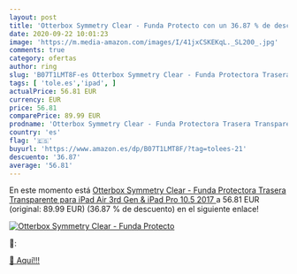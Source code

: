 ```yaml
---
layout: post
title: 'Otterbox Symmetry Clear - Funda Protecto con un 36.87 % de descuento'
date: 2020-09-22 10:01:23
image: 'https://m.media-amazon.com/images/I/41jxCSKEKqL._SL200_.jpg'
comments: true
category: ofertas
author: ring
slug: 'B07T1LMT8F-es Otterbox Symmetry Clear - Funda Protectora Trasera...'
tags: [ 'tole.es','ipad', ]
actualPrice: 56.81 EUR
currency: EUR
price: 56.81
comparePrice: 89.99 EUR
prodname: 'Otterbox Symmetry Clear - Funda Protectora Trasera Transparente para iPad Air  3rd Gen  & iPad Pro 10.5  2017 '
country: 'es'
flag: '🇪🇸'
buyurl: 'https://www.amazon.es/dp/B07T1LMT8F/?tag=tolees-21'
descuento: '36.87'
average: '56.81'
---
```


En este momento está [Otterbox Symmetry Clear - Funda Protectora Trasera Transparente para iPad Air  3rd Gen  & iPad Pro 10.5  2017 ](https://www.amazon.es/dp/B07T1LMT8F/?tag=tolees-21) a 56.81 EUR (original: 89.99 EUR) (36.87 %  de descuento) en el siguiente enlace!

[![Otterbox Symmetry Clear - Funda Protecto](https://m.media-amazon.com/images/I/41jxCSKEKqL._SL200_.jpg)](https://www.amazon.es/dp/B07T1LMT8F/?tag=tolees-21)

🔎:


[🛒 Aquí!!!](https://www.amazon.es/dp/B07T1LMT8F/?tag=tolees-21)
